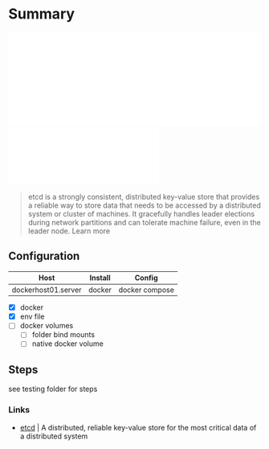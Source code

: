 # Summary

![alt text](logo.png)
<img src="logo.png" width="300"/>

> etcd is a strongly consistent, distributed key-value store that provides a reliable way to store data that needs to be accessed by a distributed system or cluster of machines. It gracefully handles leader elections during network partitions and can tolerate machine failure, even in the leader node. Learn more

## Configuration 

| Host           | Install | Config         |
| -------------- | ------- | -------------- |
| dockerhost01.server | docker  | docker compose |

* [x] docker
* [x] env file
* [ ] docker volumes
    * [ ] folder bind mounts
    * [ ] native docker volume

## Steps

see testing folder for steps

### Links

- [etcd](https://etcd.io/) | A distributed, reliable key-value store for the most critical data of a distributed system
